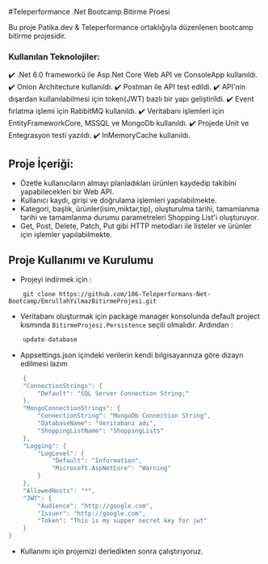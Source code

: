 #Teleperformance .Net Bootcamp Bitirme Proesi

Bu proje Patika.dev & Teleperformance ortaklığıyla düzenlenen bootcamp bitirme projesidir.

### Kullanılan Teknolojiler:
:heavy_check_mark: .Net 6.0 frameworkü ile Asp.Net Core Web API ve ConsoleApp kullanıldı.<br>
:heavy_check_mark: Onion Architecture kullanıldı.
:heavy_check_mark: Postman ile API test edildi.
:heavy_check_mark: API'nin dışardan kullanılabilmesi için token(JWT) bazlı bir yapı geliştirildi.
:heavy_check_mark: Event fırlatma işlemi için RabbitMQ kullanıldı.
:heavy_check_mark: Veritabanı işlemleri için EntityFrameworkCore, MSSQL ve MongoDb kullanıldı.
:heavy_check_mark: Projede Unit ve Entegrasyon testi yazıldı.
:heavy_check_mark: InMemoryCache kullanıldı.

## Proje İçeriği:
- Özetle kullanıcıların almayı planladıkları ürünleri kaydedip takibini yapabilecekleri bir Web API.
- Kullanıcı kaydı, girişi ve doğrulama işlemleri yapılabilmekte.
- Kategori, başlık, ürünler(isim,miktar,tip), oluşturulma tarihi, tamamlanma tarihi ve tamamlanma durumu parametreleri Shopping List'i oluşturuyor.
- Get, Post, Delete, Patch, Put gibi HTTP metodları ile listeler ve ürünler için işlemler yapılabilmekte.

## Proje Kullanımı ve Kurulumu

- Projeyi indirmek için :
```
    git clone https://github.com/186-Teleperformans-Net-Bootcamp/EmrullahYilmazBitirmeProjesi.git
```

- Veritabanı oluşturmak için package manager konsolunda default project kısmında `BitirmeProjesi.Persistence` seçili olmalıdır. Ardından :
```c
    update-database
```

- Appsettings.json içindeki verilerin kendi bilgisayarınıza göre dizayn edilmesi lazım
```c
    {
    "ConnectionStrings": {
        "Default": "SQL Server Connection String;"
    },
    "MongoConnectionStrings": {
        "ConnectionString": "MongoDb Connection String",
        "DatabaseName": "Veritabanı adı",
        "ShoppingListName": "ShoppingLists"
    },
    "Logging": {
        "LogLevel": {
            "Default": "Information",
            "Microsoft.AspNetCore": "Warning"
        }
    },
    "AllowedHosts": "*",
    "JWT": {
        "Audience": "http://google.com",
        "Issuer": "http://google.com",
        "Token": "This is my supper secret key for jwt"
    }
}
```

- Kullanımı için projemizi derledikten sonra çalıştırıyoruz.


	